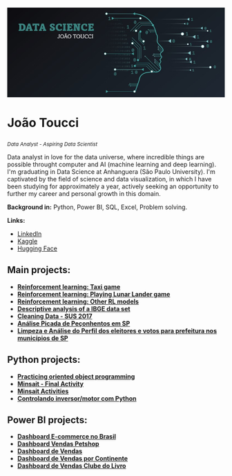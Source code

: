 <p align="center">
  <img src="aaaaaa.jpg" >
</p>

# João Toucci
<sub>*Data Analyst - Aspiring Data Scientist*</sub>

Data analyst in love for the data universe, where incredible things are possible throught computer and AI (machine learning and deep learning).
<br> I'm graduating in Data Science at Anhanguera (São Paulo University). I'm captivated by the field of science and data visualization, in which I have been studying for approximately a year, actively seeking an opportunity to further my career and personal growth in this domain.

**Background in:** Python, Power BI, SQL, Excel, Problem solving.

**Links:**
* [LinkedIn](https://www.linkedin.com/in/toucci/)
* [Kaggle](https://www.kaggle.com/toucci)
* [Hugging Face](https://huggingface.co/tooucci)


## Main projects:

* [**Reinforcement learning: Taxi game**](https://huggingface.co/tooucci/Taxi)
* [**Reinforcement learning: Playing Lunar Lander game**](https://huggingface.co/tooucci/lander_agent)
* [**Reinforcement learning: Other RL models**](https://huggingface.co/tooucci)
* [**Descriptive analysis of a IBGE data set**](https://github.com/Toucci/Trabalho-de-An-lise-Descritiva-de-um-Conjunto-de-Dados)
* [**Cleaning Data - SUS 2017**](https://www.kaggle.com/datasets/toucci/dados-sinan-animais-peonhentos-2017)
* [**Análise Picada de Peçonhentos em SP**](https://www.kaggle.com/code/toucci/an-lise-de-picadas-de-animais-em-sp)
* [**Limpeza e Análise do Perfil dos eleitores e votos para prefeitura nos municípios de SP**](https://github.com/Toucci/Limpeza_Analise_Votos_SP_1TURNO_2020)


## Python projects: 
* [**Practicing oriented object programming**](https://github.com/Toucci/Practicing-oriented-object-programming)
* [**Minsait - Final Activity**](https://github.com/Toucci/JoaoToucci_Minsait_)
* [**Minsait Activities**](https://github.com/Toucci/Minsait-JoaoToucci)
* [**Controlando inversor/motor com Python**](https://github.com/Toucci/opc_python)


## Power BI projects:
* [**Dashboard E-commerce no Brasil**](https://app.powerbi.com/view?r=eyJrIjoiZjc3MWY2NzgtYjE0Ni00Njg0LWE5YjEtZTg1NTVkYjM3ZDYzIiwidCI6ImIxMDUxYzRiLTNiOTQtNDFhYi05NDQxLWU3M2E3MjM0MmZkZCJ9)
* [**Dashboard Vendas Petshop**](https://app.powerbi.com/view?r=eyJrIjoiMmQ2YzcwZmYtOTcwNS00YzJkLTlhNWQtMjQ3Y2Q2ZTQ1MTI4IiwidCI6ImIxMDUxYzRiLTNiOTQtNDFhYi05NDQxLWU3M2E3MjM0MmZkZCJ9)
* [**Dashboard de Vendas**](https://app.powerbi.com/view?r=eyJrIjoiNDQ5YjE3ODYtYjRlZS00YzRmLTg1NTAtNjk2OGM4ODNkZjUwIiwidCI6ImIxMDUxYzRiLTNiOTQtNDFhYi05NDQxLWU3M2E3MjM0MmZkZCJ9)
* [**Dashboard de Vendas por Continente**](https://app.powerbi.com/view?r=eyJrIjoiMTE1OGI3YTctZGFjMS00YTM0LTg5NmQtYWNiZjVlNTk4OGYzIiwidCI6ImIxMDUxYzRiLTNiOTQtNDFhYi05NDQxLWU3M2E3MjM0MmZkZCJ9)
* [**Dashboard de Vendas Clube do Livro**](https://app.powerbi.com/view?r=eyJrIjoiNjM1MDcwZTgtMTJjMC00MDkwLWExZWMtZDA5YTJhZWQ2MDlkIiwidCI6ImIxMDUxYzRiLTNiOTQtNDFhYi05NDQxLWU3M2E3MjM0MmZkZCJ9)
